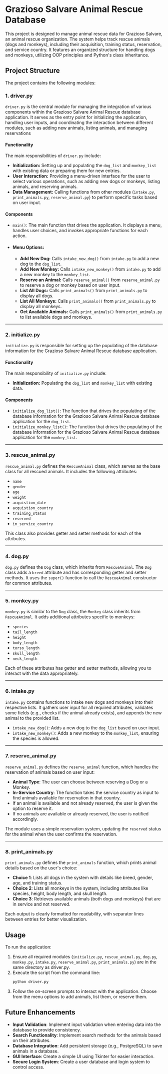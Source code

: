# Grazioso Salvare Animal Rescue Database

This project is designed to manage animal rescue data for Grazioso Salvare, an animal rescue organization. The system helps track rescue animals (dogs and monkeys), including their acquisition, training status, reservation, and service country. It features an organized structure for handling dogs and monkeys, utilizing OOP principles and Python's class inheritance.

## Project Structure

The project contains the following modules:

### 1. driver.py
`driver.py` is the central module for managing the integration of various components within the Grazioso Salvare Animal Rescue database application. It serves as the entry point for initializing the application, handling user inputs, and coordinating the interaction between different modules, such as adding new animals, listing animals, and managing reservations

#### Functionality

The main responsibilities of `driver.py` include:

- **Initialization:** Setting up and populating the `dog_list` and `monkey_list` with existing data or preparing them for new entries.
- **User Interaction:** Providing a menu-driven interface for the user to select various operations, such as adding new dogs or monkeys, listing animals, and reserving animals.
- **Data Management:** Calling functions from other modules (`intake.py`, `print_animals.py`, `reserve_animal.py`) to perform specific tasks based on user input.

#### Components
- `main()`: The main function that drives the application. It displays a menu, handles user choices, and invokes appropriate functions for each action.
- #### Menu Options:
    - **Add New Dog:** Calls `intake_new_dog()` from `intake.py` to add a new dog to the `dog_list`.
    - **Add New Monkey:** Calls `intake_new_monkey()` from `intake.py` to add a new monkey to the `monkey_list`.
    - **Reserve an Animal:** Calls `reserve_animal()` from `reserve_animal.py` to reserve a dog or monkey based on user input.
    - **List All Dogs:** Calls `print_animals()` from `print_animals.py` to display all dogs.
    - **List All Monkeys:** Calls `print_animals()` from `print_animals.py` to display all monkeys.
    - **Get Available Animals:** Calls `print_animals()` from `print_animals.py` to list available dogs and monkeys.

----
### 2. initialize.py
`initialize.py` is responsible for setting up the populating of the database information for the Grazioso Salvare Animal Rescue database application.

#### Functionality

The main responsibility of `initialize.py` include:

- **Initialization:** Populating the `dog_list` and `monkey_list` with existing data.

#### Components
- `initialize_dog_list()`: The function that drives the populating of the database information for the Grazioso Salvare Animal Rescue database application for the `dog_list`.
- `initialize_monkey_list()`: The function that drives the populating of the database information for the Grazioso Salvare Animal Rescue database application for the `monkey_list`.
----
### 3. rescue_animal.py
`rescue_animal.py` defines the `RescueAnimal` class, which serves as the base class for all rescued animals. It includes the following attributes:

- `name`
- `gender`
- `age`
- `weight`
- `acquistion_date`
- `acquistion_country`
- `training_status`
- `reserved`
- `in_service_country`
  
This class also provides getter and setter methods for each of the attributes.

----
### 4. dog.py
`dog.py` defines the `Dog` class, which inherits from `RescueAnimal`. The `Dog` class adds a `breed` attribute and has corresponding getter and setter methods. It uses the `super()` function to call the `RescueAnimal` constructor for common attributes.

----
### 5. monkey.py
`monkey.py` is similar to the `Dog` class, the `Monkey` class inherits from `RescueAnimal`. It adds additional attributes specific to monkeys:

- `species`
- `tail_length`
- `height`
- `body_length`
- `torso_length`
- `skull_length`
- `neck_length`

Each of these attributes has getter and setter methods, allowing you to interact with the data appropriately.

----
### 6. intake.py
`intake.py` contains functions to intake new dogs and monkeys into their respective lists. It gathers user input for all required attributes, validates some fields (e.g., checks if the animal already exists), and appends the new animal to the provided list.

- `intake_new_dog()`: Adds a new dog to the `dog_list` based on user input.
- `intake_new_monkey()`: Adds a new monkey to the `monkey_list`, ensuring the species is allowed.

----
### 7. reserve_animal.py
`reserve_animal.py` defines the `reserve_animal` function, which handles the reservation of animals based on user input:

- **Animal Type**: The user can choose between reserving a Dog or a Monkey.
- **In-Service Country**: The function takes the service country as input to find animals available for reservation in that country.
- If an animal is available and not already reserved, the user is given the option to reserve it.
- If no animals are available or already reserved, the user is notified accordingly.

The module uses a simple reservation system, updating the `reserved` status for the animal when the user confirms the reservation.

----
### 8. print_animals.py
`print_animals.py` defines the `print_animals` function, which prints animal details based on the user's choice:

- **Choice 1**: Lists all dogs in the system with details like breed, gender, age, and training status.
- **Choice 2**: Lists all monkeys in the system, including attributes like species, height, body length, and skull length.
- **Choice 3**: Retrieves available animals (both dogs and monkeys) that are in service and not reserved.
  
Each output is clearly formatted for readability, with separator lines between entries for better visualization.

## Usage
To run the application:

1. Ensure all required modules (`initialize.py`, `rescue_animal.py`, `dog.py`, `monkey.py`, `intake.py`, `reserve_animal.py`, `print_animals.py`) are in the same directory as driver.py.
2. Execute the script from the command line:
     ```bash
     python driver.py
     ```
3. Follow the on-screen prompts to interact with the application. Choose from the menu options to add animals, list them, or reserve them.

## Future Enhancements
- **Input Validation**: Implement input validation when entering data into the database to provide consistency.
- **Search Functionality**: Implement search methods for the animals based on their attributes.
- **Database Integration**: Add persistent storage (e.g., PostgreSQL) to save animals in a database.
- **GUI Interface**: Create a simple UI using Tkinter for easier interaction.
- **Secure Login System**: Create a user database and login system to control access.


